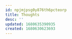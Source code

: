 ```yaml
---
id: npjmjpsg0y876th6pcteorp
title: Thoughts
desc: ''
updated: 1680635390935
created: 1680630623693
---
```

